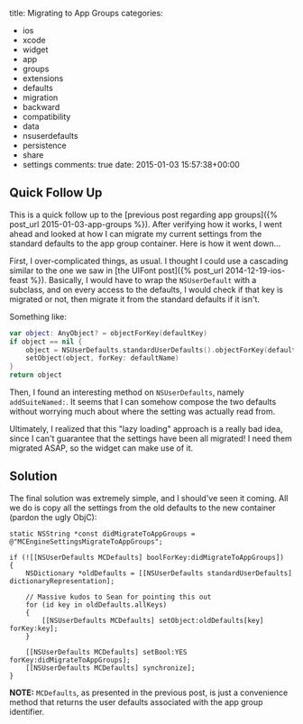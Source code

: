 title: Migrating to App Groups
categories:
- ios
- xcode
- widget
- app
- groups
- extensions
- defaults
- migration
- backward
- compatibility
- data
- nsuserdefaults
- persistence
- share
- settings
comments: true
date: 2015-01-03 15:57:38+00:00

## Quick Follow Up

This is a quick follow up to the [previous post regarding app groups]({% post_url 2015-01-03-app-groups %}). After verifying how it works, I went ahead and looked at how I can migrate my current settings from the standard defaults to the app group container. Here is how it went down...

First, I over-complicated things, as usual. I thought I could use a cascading similar to the one we saw in [the UIFont post]({% post_url 2014-12-19-ios-feast %}). Basically, I would have to wrap the `NSUserDefault` with a subclass, and on every access to the defaults, I would check if that key is migrated or not, then migrate it from the standard defaults if it isn't.

Something like:

```swift
var object: AnyObject? = objectForKey(defaultKey)
if object == nil {
    object = NSUserDefaults.standardUserDefaults().objectForKey(defaultName)
    setObject(object, forKey: defaultName)
}
return object
```

Then, I found an interesting method on `NSUserDefaults`, namely `addSuiteNamed:`. It seems that I can somehow compose the two defaults without worrying much about where the setting was actually read from.

Ultimately, I realized that this "lazy loading" approach is a really bad idea, since I can't guarantee that the settings have been all migrated! I need them migrated ASAP, so the widget can make use of it.

## Solution

The final solution was extremely simple, and I should've seen it coming. All we do is copy all the settings from the old defaults to the new container (pardon the ugly ObjC):

```objc
static NSString *const didMigrateToAppGroups = @"MCEngineSettingsMigrateToAppGroups";

if (![[NSUserDefaults MCDefaults] boolForKey:didMigrateToAppGroups])
{
    NSDictionary *oldDefaults = [[NSUserDefaults standardUserDefaults] dictionaryRepresentation];
    
    // Massive kudos to Sean for pointing this out
    for (id key in oldDefaults.allKeys)
    {
        [[NSUserDefaults MCDefaults] setObject:oldDefaults[key] forKey:key];
    }    

    [[NSUserDefaults MCDefaults] setBool:YES forKey:didMigrateToAppGroups];
    [[NSUserDefaults MCDefaults] synchronize];
}
```

**NOTE:** `MCDefaults`, as presented in the previous post, is just a convenience method that returns the user defaults associated with the app group identifier.

